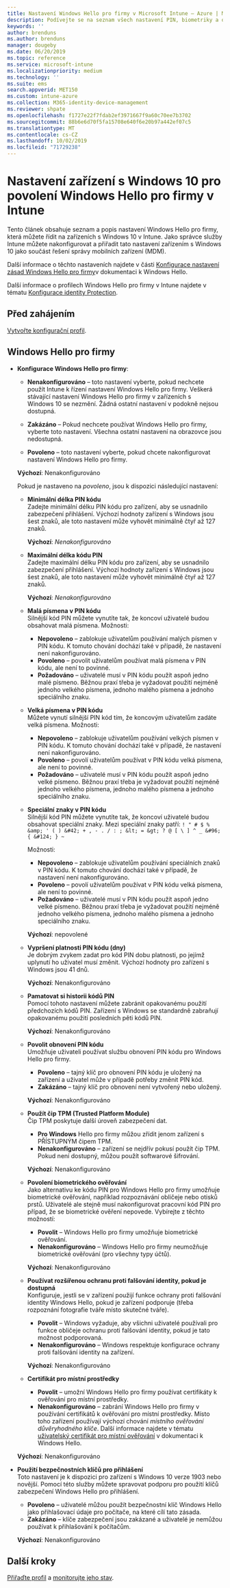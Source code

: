 ```yaml
---
title: Nastavení Windows Hello pro firmy v Microsoft Intune – Azure | Microsoft Docs
description: Podívejte se na seznam všech nastavení PIN, biometriky a ochrany proti falšování obsahu v profilu ochrany identity, abyste mohli používat a konfigurovat Windows Hello pro firmy na zařízeních s Windows 10 v Microsoft Intune.
keywords: ''
author: brenduns
ms.author: brenduns
manager: dougeby
ms.date: 06/20/2019
ms.topic: reference
ms.service: microsoft-intune
ms.localizationpriority: medium
ms.technology: ''
ms.suite: ems
search.appverid: MET150
ms.custom: intune-azure
ms.collection: M365-identity-device-management
ms.reviewer: shpate
ms.openlocfilehash: f1727e22f7fdab2ef3971667f9a60c70ee7b3702
ms.sourcegitcommit: 88b6e6d70f5fa15708e640f6e20b97a442ef07c5
ms.translationtype: MT
ms.contentlocale: cs-CZ
ms.lasthandoff: 10/02/2019
ms.locfileid: "71729238"
---
```

# <a name="windows-10-device-settings-to-enable-windows-hello-for-business-in-intune"></a>Nastavení zařízení s Windows 10 pro povolení Windows Hello pro firmy v Intune

Tento článek obsahuje seznam a popis nastavení Windows Hello pro firmy, která můžete řídit na zařízeních s Windows 10 v Intune. Jako správce služby Intune můžete nakonfigurovat a přiřadit tato nastavení zařízením s Windows 10 jako součást řešení správy mobilních zařízení (MDM). 

Další informace o těchto nastaveních najdete v části [Konfigurace nastavení zásad Windows Hello pro firmy](https://docs.microsoft.com/windows/security/identity-protection/hello-for-business/hello-cert-trust-policy-settings)v dokumentaci k Windows Hello.


Další informace o profilech Windows Hello pro firmy v Intune najdete v tématu [Konfigurace identity Protection](identity-protection-configure.md).

## <a name="before-you-begin"></a>Před zahájením

[Vytvořte konfigurační profil](identity-protection-configure.md#create-the-device-profile).

## <a name="windows-hello-for-business"></a>Windows Hello pro firmy
- **Konfigurace Windows Hello pro firmy**:
  - **Nenakonfigurováno** – toto nastavení vyberte, pokud nechcete použít Intune k řízení nastavení Windows Hello pro firmy. Veškerá stávající nastavení Windows Hello pro firmy v zařízeních s Windows 10 se nezmění. Žádná ostatní nastavení v podokně nejsou dostupná.

  - **Zakázáno** – Pokud nechcete používat Windows Hello pro firmy, vyberte toto nastavení. Všechna ostatní nastavení na obrazovce jsou nedostupná.
  - **Povoleno** – toto nastavení vyberte, pokud chcete nakonfigurovat nastavení Windows Hello pro firmy.  
  
  **Výchozí**: Nenakonfigurováno

  Pokud je nastaveno na *povoleno*, jsou k dispozici následující nastavení:

  - **Minimální délka PIN kódu**  
    Zadejte minimální délku PIN kódu pro zařízení, aby se usnadnilo zabezpečení přihlášení. Výchozí hodnoty zařízení s Windows jsou šest znaků, ale toto nastavení může vyhovět minimálně čtyř až 127 znaků. 

    **Výchozí**: *Nenakonfigurováno*

  - **Maximální délka kódu PIN**  
  Zadejte maximální délku PIN kódu pro zařízení, aby se usnadnilo zabezpečení přihlášení. Výchozí hodnoty zařízení s Windows jsou šest znaků, ale toto nastavení může vyhovět minimálně čtyř až 127 znaků.  

    **Výchozí**: *Nenakonfigurováno*  

  - **Malá písmena v PIN kódu**  
    Silnější kód PIN můžete vynutíte tak, že koncoví uživatelé budou obsahovat malá písmena. Možnosti:

    - **Nepovoleno** – zablokuje uživatelům používání malých písmen v PIN kódu. K tomuto chování dochází také v případě, že nastavení není nakonfigurováno.
    - **Povoleno** – povolit uživatelům používat malá písmena v PIN kódu, ale není to povinné.
    - **Požadováno** – uživatelé musí v PIN kódu použít aspoň jedno malé písmeno. Běžnou praxí třeba je vyžadovat použití nejméně jednoho velkého písmena, jednoho malého písmena a jednoho speciálního znaku.

  - **Velká písmena v PIN kódu**  
    Můžete vynutí silnější PIN kód tím, že koncovým uživatelům zadáte velká písmena. Možnosti:

    - **Nepovoleno** – zablokuje uživatelům používání velkých písmen v PIN kódu. K tomuto chování dochází také v případě, že nastavení není nakonfigurováno.
    - **Povoleno** – povolí uživatelům používat v PIN kódu velká písmena, ale není to povinné.
    - **Požadováno** – uživatelé musí v PIN kódu použít aspoň jedno velké písmeno. Běžnou praxí třeba je vyžadovat použití nejméně jednoho velkého písmena, jednoho malého písmena a jednoho speciálního znaku.

  - **Speciální znaky v PIN kódu**  
    Silnější kód PIN můžete vynutíte tak, že koncoví uživatelé budou obsahovat speciální znaky. Mezi speciální znaky patří: `! " # $ % &amp; ' ( ) &#42; + , - . / : ; &lt; = &gt; ? @ [ \ ] ^ _ &#96; { &#124; } ~`  

    Možnosti:
    - **Nepovoleno** – zablokuje uživatelům používání speciálních znaků v PIN kódu. K tomuto chování dochází také v případě, že nastavení není nakonfigurováno.
    - **Povoleno** – povolí uživatelům používat v PIN kódu velká písmena, ale není to povinné.
    - **Požadováno** – uživatelé musí v PIN kódu použít aspoň jedno velké písmeno. Běžnou praxí třeba je vyžadovat použití nejméně jednoho velkého písmena, jednoho malého písmena a jednoho speciálního znaku.

    **Výchozí**: nepovolené

  - **Vypršení platnosti PIN kódu (dny)**  
    Je dobrým zvykem zadat pro kód PIN dobu platnosti, po jejímž uplynutí ho uživatel musí změnit. Výchozí hodnoty pro zařízení s Windows jsou 41 dnů.

    **Výchozí**: Nenakonfigurováno

  - **Pamatovat si historii kódů PIN**  
    Pomocí tohoto nastavení můžete zabránit opakovanému použití předchozích kódů PIN. Zařízení s Windows se standardně zabraňují opakovanému použití posledních pěti kódů PIN.  

    **Výchozí**: Nenakonfigurováno  

  - **Povolit obnovení PIN kódu**   
    Umožňuje uživateli používat službu obnovení PIN kódu pro Windows Hello pro firmy. 
    
    - **Povoleno** – tajný klíč pro obnovení PIN kódu je uložený na zařízení a uživatel může v případě potřeby změnit PIN kód.  
    - **Zakázáno** – tajný klíč pro obnovení není vytvořený nebo uložený.

    **Výchozí**: Nenakonfigurováno

  - **Použít čip TPM (Trusted Platform Module)**    
    Čip TPM poskytuje další úroveň zabezpečení dat.  

    - **Pro Windows** Hello pro firmy můžou zřídit jenom zařízení s PŘÍSTUPNÝM čipem TPM.
    - **Nenakonfigurováno** – zařízení se nejdřív pokusí použít čip TPM. Pokud není dostupný, můžou použít softwarové šifrování.
    
    **Výchozí**: Nenakonfigurováno

  - **Povolení biometrického ověřování**  
     Jako alternativu ke kódu PIN pro Windows Hello pro firmy umožňuje biometrické ověřování, například rozpoznávání obličeje nebo otisků prstů. Uživatelé ale stejně musí nakonfigurovat pracovní kód PIN pro případ, že se biometrické ověření nepovede. Vybírejte z těchto možností:

    - **Povolit** – Windows Hello pro firmy umožňuje biometrické ověřování.
    - **Nenakonfigurováno** – Windows Hello pro firmy neumožňuje biometrické ověřování (pro všechny typy účtů).

    **Výchozí**: Nenakonfigurováno

  - **Používat rozšířenou ochranu proti falšování identity, pokud je dostupná**  
    Konfiguruje, jestli se v zařízení použijí funkce ochrany proti falšování identity Windows Hello, pokud je zařízení podporuje (třeba rozpoznání fotografie tváře místo skutečné tváře).  
    - **Povolit** – Windows vyžaduje, aby všichni uživatelé používali pro funkce obličeje ochranu proti falšování identity, pokud je tato možnost podporovaná.
    - **Nenakonfigurováno** – Windows respektuje konfigurace ochrany proti falšování identity na zařízení.

    **Výchozí**: Nenakonfigurováno

  - **Certifikát pro místní prostředky**  

    - **Povolit** – umožní Windows Hello pro firmy používat certifikáty k ověřování pro místní prostředky.
    - **Nenakonfigurováno** – zabrání Windows Hello pro firmy v používání certifikátů k ověřování pro místní prostředky. Místo toho zařízení používají výchozí chování *místního ověřování důvěryhodného klíče*. Další informace najdete v tématu [uživatelský certifikát pro místní ověřování](https://docs.microsoft.com/windows/security/identity-protection/hello-for-business/hello-cert-trust-policy-settings#use-certificate-for-on-premises-authentication) v dokumentaci k Windows Hello.  

  **Výchozí**: Nenakonfigurováno

- **Použití bezpečnostních klíčů pro přihlášení**  
  Toto nastavení je k dispozici pro zařízení s Windows 10 verze 1903 nebo novější. Pomocí této služby můžete spravovat podporu pro použití klíčů zabezpečení Windows Hello pro přihlášení.  

  - **Povoleno** – uživatelé můžou použít bezpečnostní klíč Windows Hello jako přihlašovací údaje pro počítače, na které cílí tato zásada. 
  - **Zakázáno** – klíče zabezpečení jsou zakázané a uživatelé je nemůžou používat k přihlašování k počítačům.   

  **Výchozí**: Nenakonfigurováno

## <a name="next-steps"></a>Další kroky

[Přiřaďte profil](../configuration/device-profile-assign.md) a [monitorujte jeho stav](../configuration/device-profile-monitor.md).
